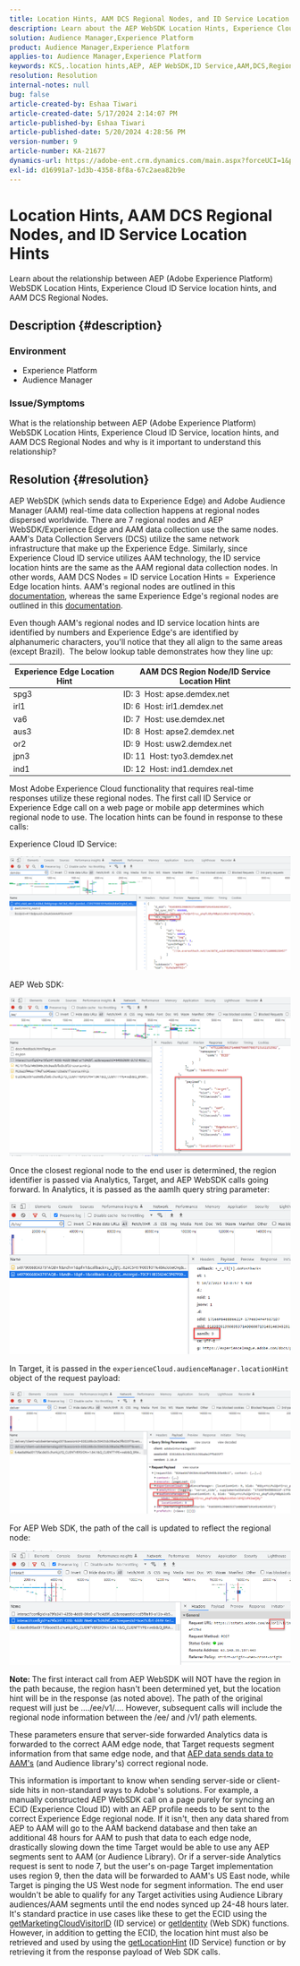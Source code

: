 ```yaml
---
title: Location Hints, AAM DCS Regional Nodes, and ID Service Location Hints
description: Learn about the AEP WebSDK Location Hints, Experience Cloud ID Service location hints, and AAM DCS Regional Nodes.
solution: Audience Manager,Experience Platform
product: Audience Manager,Experience Platform
applies-to: Audience Manager,Experience Platform
keywords: KCS,.location hints,AEP, AEP WebSDK,ID Service,AAM,DCS,Regional Nodes
resolution: Resolution
internal-notes: null
bug: false
article-created-by: Eshaa Tiwari
article-created-date: 5/17/2024 2:14:07 PM
article-published-by: Eshaa Tiwari
article-published-date: 5/20/2024 4:28:56 PM
version-number: 9
article-number: KA-21677
dynamics-url: https://adobe-ent.crm.dynamics.com/main.aspx?forceUCI=1&pagetype=entityrecord&etn=knowledgearticle&id=1ae7f2b3-5714-ef11-9f89-000d3a5c0892
exl-id: d16991a7-1d3b-4358-8f8a-67c2aea82b9e
---
```

# Location Hints, AAM DCS Regional Nodes, and ID Service Location Hints


Learn about the relationship between AEP (Adobe Experience Platform) WebSDK Location Hints, Experience Cloud ID Service location hints, and AAM DCS Regional Nodes.

## Description {#description}


### <b>Environment</b>

- Experience Platform
- Audience Manager


### Issue/Symptoms

What is the relationship between AEP (Adobe Experience Platform) WebSDK Location Hints, Experience Cloud ID Service, location hints, and AAM DCS Regional Nodes and why is it important to understand this relationship?


## Resolution {#resolution}


AEP WebSDK (which sends data to Experience Edge) and Adobe Audience Manager (AAM) real-time data collection happens at regional nodes dispersed worldwide. There are 7 regional nodes and AEP WebSDK/Experience Edge and AAM data collection use the same nodes. AAM's Data Collection Servers (DCS) utilize the same network infrastructure that make up the Experience Edge. Similarly, since Experience Cloud ID service utilizes AAM technology, the ID service location hints are the same as the AAM regional data collection nodes. In other words, AAM DCS Nodes = ID service Location Hints =  Experience Edge location hints. AAM's regional nodes are outlined in this [documentation](https://experienceleague.adobe.com/docs/audience-manager/user-guide/api-and-sdk-code/dcs/dcs-api-reference/dcs-regions.html?lang=en), whereas the same Experience Edge's regional nodes are outlined in this [documentation](https://experienceleague.adobe.com/docs/experience-platform/edge-network-server-api/location-hints.html?lang=en).

Even though AAM's regional nodes and ID service location hints are identified by numbers and Experience Edge's are identified by alphanumeric characters, you'll notice that they all align to the same areas (except Brazil).  The below lookup table demonstrates how they line up:


| Experience Edge Location Hint | AAM DCS Region Node/ID Service Location Hint |
| --- | --- |
| spg3 | ID: 3  Host: apse.demdex.net |
| irl1 | ID: 6  Host: irl1.demdex.net |
| va6 | ID: 7  Host: use.demdex.net |
| aus3 | ID: 8  Host: apse2.demdex.net |
| or2 | ID: 9  Host: usw2.demdex.net |
| jpn3 | ID: 11  Host: tyo3.demdex.net |
| ind1 | ID: 12  Host: ind1.demdex.net |


Most Adobe Experience Cloud functionality that requires real-time responses utilize these regional nodes. The first call ID Service or Experience Edge call on a web page or mobile app determines which regional node to use. The location hints can be found in response to these calls:

Experience Cloud ID Service:

![](assets/e80a1235-77bf-ed11-83ff-6045bd006239.png)



AEP Web SDK:

![](assets/8f50cbb3-75bf-ed11-83ff-6045bd006239.png)

Once the closest regional node to the end user is determined, the region identifier is passed via Analytics, Target, and AEP WebSDK calls going forward. In Analytics, it is passed as the aamlh query string parameter:

![](assets/33af14ff-77bf-ed11-83ff-6045bd006239.png)

In Target, it is passed in the `experienceCloud.audienceManager.locationHint` object of the request payload:

![](assets/dce94437-78bf-ed11-83ff-6045bd006239.png)

For AEP Web SDK, the path of the call is updated to reflect the regional node:

![](assets/8245a050-79bf-ed11-83ff-6045bd006239.png)

<b>Note: </b>The first interact call from AEP WebSDK will NOT have the region in the path because, the region hasn't been determined yet, but the location hint will be in the response (as noted above). The path of the original request will just be ..../ee/v1/.... However, subsequent calls will include the regional node information between the /ee/ and /v1/ path elements.

These parameters ensure that server-side forwarded Analytics data is forwarded to the correct AAM edge node, that Target requests segment information from that same edge node, and that [AEP data sends data to AAM's](https://experienceleague.adobe.com/docs/audience-manager/user-guide/implementation-integration-guides/integration-experience-platform/aam-aep-audience-sharing.html?lang=en) (and Audience library's) correct regional node.

This information is important to know when sending server-side or client-side hits in non-standard ways to Adobe's solutions. For example, a manually constructed AEP WebSDK call on a page purely for syncing an ECID (Experience Cloud ID) with an AEP profile needs to be sent to the correct Experience Edge regional node. If it isn't, then any data shared from AEP to AAM will go to the AAM backend database and then take an additional 48 hours for AAM to push that data to each edge node, drastically slowing down the time Target would be able to use any AEP segments sent to AAM (or Audience Library). Or if a server-side Analytics request is sent to node 7, but the user's on-page Target implementation uses region 9, then the data will be forwarded to AAM's US East node, while Target is pinging the US West node for segment information. The end user wouldn't be able to qualify for any Target activities using Audience Library audiences/AAM segments until the end nodes synced up 24-48 hours later. It's standard practice in use cases like these to get the ECID using the [getMarketingCloudVisitorID](https://experienceleague.adobe.com/docs/id-service/using/id-service-api/methods/getmcvid.html?lang=en) (ID service) or [getIdentity](https://experienceleague.adobe.com/docs/experience-platform/edge/extension/accessing-the-ecid.html?lang=en) (Web SDK) functions. However, in addition to getting the ECID, the location hint must also be retrieved and used by using the [getLocationHint](https://experienceleague.adobe.com/docs/id-service/using/id-service-api/methods/getlocationhint.html?lang=en) (ID Service) function or by retrieving it from the response payload of Web SDK calls.
